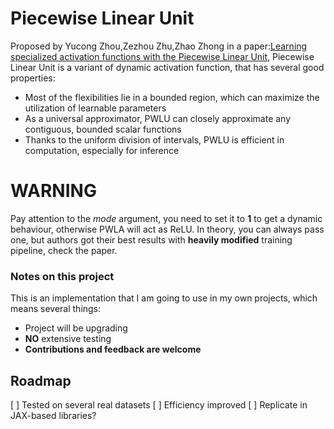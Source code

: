 # Piecewise Linear Unit
Proposed by Yucong Zhou,Zezhou Zhu,Zhao Zhong in a paper:[Learning specialized activation functions with the Piecewise Linear Unit](https://arxiv.org/abs/2104.03693), Piecewise Linear Unit is a variant of dynamic activation function, that has several good properties:
- Most of the flexibilities lie in a bounded region, which
can maximize the utilization of learnable parameters
- As a universal approximator, PWLU can closely approximate any contiguous, bounded scalar functions
- Thanks to the uniform division of intervals, PWLU is
efficient in computation, especially for inference

# WARNING
Pay attention to the _mode_ argument, you need to set it to __1__ to get a dynamic behaviour, otherwise PWLA will act as ReLU. In theory, you can always pass one, but authors got their best results with __heavily modified__ training pipeline, check the paper.

### Notes on this project
This is an implementation that I am going to use in my own projects, which means several things:
- Project will be upgrading
- **NO** extensive testing
- **Contributions and feedback are welcome**
## Roadmap
[ ] Tested on several real datasets
[ ] Efficiency improved
[ ] Replicate in JAX-based libraries?